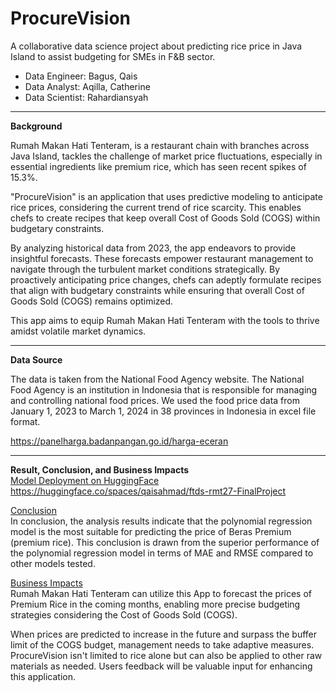 # ProcureVision
A collaborative data science project about predicting rice price in Java Island to assist budgeting for SMEs in F&B sector.
- Data Engineer: Bagus, Qais
- Data Analyst: Aqilla, Catherine
- Data Scientist: Rahardiansyah
-------------------------------------------------------------------------------------------------------------------------------------------------------------------------------
**Background**

Rumah Makan Hati Tenteram, is a restaurant chain with branches across Java Island, tackles the challenge of market price fluctuations, especially in essential ingredients like premium rice, which has seen recent spikes of 15.3%.

"ProcureVision" is an application that uses predictive modeling to anticipate rice prices, considering the current trend of rice scarcity. This enables chefs to create recipes that keep overall Cost of Goods Sold (COGS) within budgetary constraints.

By analyzing historical data from 2023, the app endeavors to provide insightful forecasts. These forecasts empower restaurant management to navigate through the turbulent market conditions strategically. By proactively anticipating price changes, chefs can adeptly formulate recipes that align with budgetary constraints while ensuring that overall Cost of Goods Sold (COGS) remains optimized. 

This app aims to equip Rumah Makan Hati Tenteram with the tools to thrive amidst volatile market dynamics.

-------------------------------------------------------------------------------------------------------------------------------------------------------------------------------
**Data Source**

The data is taken from the National Food Agency website. The National Food Agency is an institution in Indonesia that is responsible for managing and controlling national food prices. We used the food price data from January 1, 2023 to March 1, 2024 in 38 provinces in Indonesia in excel file format.

https://panelharga.badanpangan.go.id/harga-eceran

-------------------------------------------------------------------------------------------------------------------------------------------------------------------------------
**Result, Conclusion,  and Business Impacts**  
 <ins>Model Deployment on HuggingFace</ins>  
  https://huggingface.co/spaces/qaisahmad/ftds-rmt27-FinalProject  
  
 <ins>Conclusion</ins>  
 In conclusion, the analysis results indicate that the polynomial regression model is the most suitable for predicting the price of Beras Premium (premium rice). This conclusion is drawn from the superior performance of the polynomial regression model in terms of MAE and RMSE compared to other models tested.  

 <ins>Business Impacts</ins>  
 Rumah Makan Hati Tenteram can utilize this App to forecast the prices of Premium Rice in the coming months, enabling more precise budgeting strategies considering the Cost of Goods Sold (COGS). 

  When prices are predicted to increase in the future and surpass the buffer limit of the COGS budget, management needs to take adaptive measures.
ProcureVision isn't limited to rice alone but can also be applied to other raw materials as needed.
Users feedback will be valuable input for enhancing this application.


